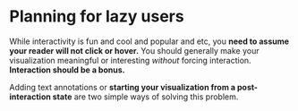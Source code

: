 # Planning for lazy users

While interactivity is fun and cool and popular and etc, you **need to assume your reader will not click or hover.** You should generally make your visualization meaningful or interesting *without* forcing interaction. **Interaction should be a bonus.**

Adding text annotations or **starting your visualization from a post-interaction state** are two simple ways of solving this problem.